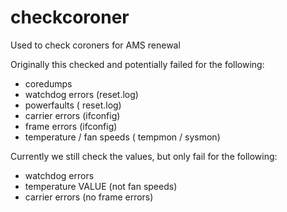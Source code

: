 # checkcoroner
Used to check coroners for AMS renewal

Originally this checked and potentially failed for  the following:
* coredumps 
* watchdog errors (reset.log) 
* powerfaults ( reset.log) 
* carrier errors (ifconfig) 
* frame errors (ifconfig)
* temperature / fan speeds ( tempmon / sysmon) 


Currently we still check the values, but only fail for the following: 

* watchdog errors 
* temperature VALUE (not fan speeds) 
* carrier errors (no frame errors) 
